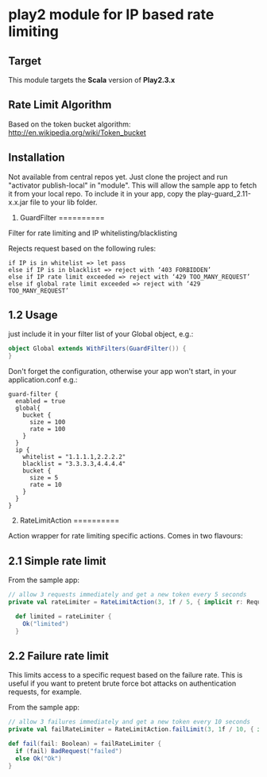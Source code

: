 play2 module for IP based rate limiting
==========

Target
----------

This module targets the __Scala__ version of __Play2.3.x__

Rate Limit Algorithm
----------
Based on the token bucket algorithm: http://en.wikipedia.org/wiki/Token_bucket


Installation
----------

Not available from central repos yet. Just clone the project and run "activator publish-local" in "module". 
This will allow the sample app to fetch it from your local repo. 
To include it in your app, copy the play-guard_2.11-x.x.jar file to your lib folder.

1. GuardFilter
==========

Filter for rate limiting and IP whitelisting/blacklisting

Rejects request based on the following rules:

```
if IP is in whitelist => let pass
else if IP is in blacklist => reject with ‘403 FORBIDDEN’
else if IP rate limit exceeded => reject with ‘429 TOO_MANY_REQUEST’
else if global rate limit exceeded => reject with ‘429 TOO_MANY_REQUEST’
```

1.2 Usage
----------
just include it in your filter list of your Global object, e.g.:

```scala
object Global extends WithFilters(GuardFilter()) {
}
```

Don't forget the configuration, otherwise your app won't start, in your application.conf e.g.:
```
guard-filter {
  enabled = true
  global{
    bucket {
      size = 100
      rate = 100
    }
  }
  ip {
    whitelist = "1.1.1.1,2.2.2.2"
    blacklist = "3.3.3.3,4.4.4.4"
    bucket {
      size = 5
      rate = 10
    }
  }
}
```

2. RateLimitAction
==========

Action wrapper for rate limiting specific actions. Comes in two flavours:

2.1 Simple rate limit
-------

From the sample app:

```scala
// allow 3 requests immediately and get a new token every 5 seconds
private val rateLimiter = RateLimitAction(3, 1f / 5, { implicit r: RequestHeader => BadRequest("rate exceeded")}, "test rate limit")

  def limited = rateLimiter {
    Ok("limited")
  }
```

2.2 Failure rate limit
-------

This limits access to a specific request based on the failure rate. This is useful if you want to pretent brute force bot attacks on authentication requests, for example.

From the sample app:

```scala
// allow 3 failures immediately and get a new token every 10 seconds
private val failRateLimiter = RateLimitAction.failLimit(3, 1f / 10, { implicit r: RequestHeader => BadRequest("fail rate exceeded")}, "test fail rate limit")

def fail(fail: Boolean) = failRateLimiter {
  if (fail) BadRequest("failed")
  else Ok("Ok")
}
```

